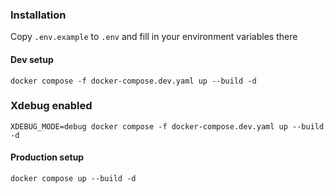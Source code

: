 ### Installation

Copy `.env.example` to `.env` and fill in your environment variables there

#### Dev setup

`docker compose -f docker-compose.dev.yaml up --build -d`

### Xdebug enabled

`XDEBUG_MODE=debug docker compose -f docker-compose.dev.yaml up --build -d`

#### Production setup

`docker compose up --build -d`
